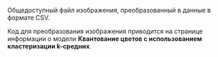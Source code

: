 Общедоступный файл изображения, преобразованный в данные в формате CSV.<p> </p>Код для преобразования изображения приводится на странице информации о модели <strong>Квантование цветов с использованием кластеризации k-средних</strong>.

<!---HONumber=62-->